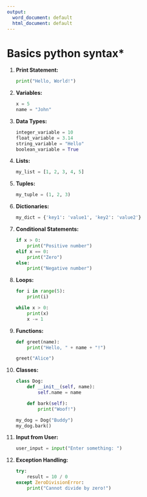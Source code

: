 ```yaml
---
output:
  word_document: default
  html_document: default
---
```

# **Basics python syntax***

1. **Print Statement:**
   ```python
   print("Hello, World!")
   ```

2. **Variables:**
   ```python
   x = 5
   name = "John"
   ```

3. **Data Types:**
   ```python
   integer_variable = 10
   float_variable = 3.14
   string_variable = "Hello"
   boolean_variable = True
   ```

4. **Lists:**
   ```python
   my_list = [1, 2, 3, 4, 5]
   ```

5. **Tuples:**
   ```python
   my_tuple = (1, 2, 3)
   ```

6. **Dictionaries:**
   ```python
   my_dict = {'key1': 'value1', 'key2': 'value2'}
   ```

7. **Conditional Statements:**
   ```python
   if x > 0:
       print("Positive number")
   elif x == 0:
       print("Zero")
   else:
       print("Negative number")
   ```

8. **Loops:**
   ```python
   for i in range(5):
       print(i)
   
   while x > 0:
       print(x)
       x -= 1
   ```

9. **Functions:**
   ```python
   def greet(name):
       print("Hello, " + name + "!")
   
   greet("Alice")
   ```

10. **Classes:**
    ```python
    class Dog:
        def __init__(self, name):
            self.name = name
    
        def bark(self):
            print("Woof!")
    
    my_dog = Dog("Buddy")
    my_dog.bark()
    ```

11. **Input from User:**
    ```python
    user_input = input("Enter something: ")
    ```

12. **Exception Handling:**
    ```python
    try:
        result = 10 / 0
    except ZeroDivisionError:
        print("Cannot divide by zero!")
    ```
